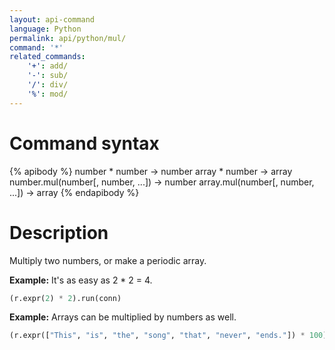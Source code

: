 ```yaml
---
layout: api-command
language: Python
permalink: api/python/mul/
command: '*'
related_commands:
    '+': add/
    '-': sub/
    '/': div/
    '%': mod/
---
```


# Command syntax #

{% apibody %}
number * number &rarr; number
array * number &rarr; array
number.mul(number[, number, ...]) &rarr; number
array.mul(number[, number, ...]) &rarr; array
{% endapibody %}

# Description #

Multiply two numbers, or make a periodic array.

__Example:__ It's as easy as 2 * 2 = 4.

```py
(r.expr(2) * 2).run(conn)
```


__Example:__ Arrays can be multiplied by numbers as well.

```py
(r.expr(["This", "is", "the", "song", "that", "never", "ends."]) * 100).run(conn)
```

